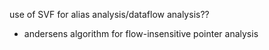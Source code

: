 use of SVF for alias analysis/dataflow analysis??
- andersens algorithm for flow-insensitive pointer analysis
